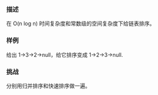 <h3>描述</h3>
在 O(n log n) 时间复杂度和常数级的空间复杂度下给链表排序。

<h3>样例</h3>
给出 1->3->2->null，给它排序变成 1->2->3->null.

<h3>挑战</h3>
分别用归并排序和快速排序做一遍。
